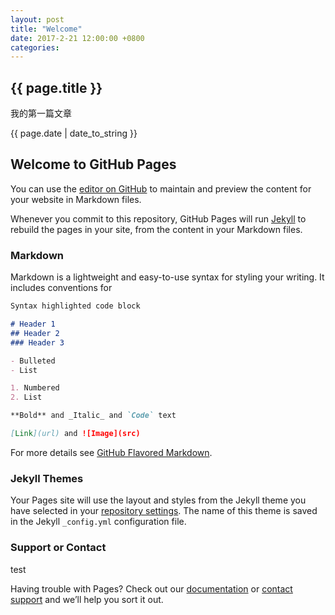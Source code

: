 ```yaml
---
layout: post
title: "Welcome"
date: 2017-2-21 12:00:00 +0800
categories: 
---
```


<h2>{{ page.title }}</h2>
<p>我的第一篇文章</p>
<p>{{ page.date | date_to_string }}</p>

## Welcome to GitHub Pages

You can use the [editor on GitHub](https://github.com/Jin-YA/blog/edit/gh-pages/README.md) to maintain and preview the content for your website in Markdown files.

Whenever you commit to this repository, GitHub Pages will run [Jekyll](https://jekyllrb.com/) to rebuild the pages in your site, from the content in your Markdown files.

### Markdown

Markdown is a lightweight and easy-to-use syntax for styling your writing. It includes conventions for

```markdown
Syntax highlighted code block

# Header 1
## Header 2
### Header 3

- Bulleted
- List

1. Numbered
2. List

**Bold** and _Italic_ and `Code` text

[Link](url) and ![Image](src)
```

For more details see [GitHub Flavored Markdown](https://guides.github.com/features/mastering-markdown/).

### Jekyll Themes

Your Pages site will use the layout and styles from the Jekyll theme you have selected in your [repository settings](https://github.com/Jin-YA/blog/settings). The name of this theme is saved in the Jekyll `_config.yml` configuration file.

### Support or Contact

test

Having trouble with Pages? Check out our [documentation](https://help.github.com/categories/github-pages-basics/) or [contact support](https://github.com/contact) and we’ll help you sort it out.
